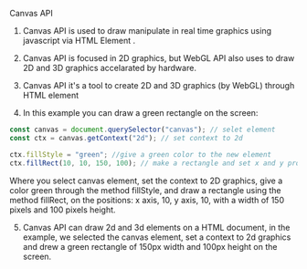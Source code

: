 Canvas API

1. Canvas API is used to draw manipulate in real time graphics using javascript via HTML Element <canvas>.

2. Canvas API is focused in 2D graphics, but WebGL API also uses <canvas> to draw 2D and 3D graphics accelarated by hardware.

3. Canvas API it's a tool to create 2D and 3D graphics (by WebGL) through HTML element <canvas>

4. In this example you can draw a green rectangle on the screen:

```javascript
const canvas = document.querySelector("canvas"); // selet element
const ctx = canvas.getContext("2d"); // set context to 2d

ctx.fillStyle = "green"; //give a green color to the new element
ctx.fillRect(10, 10, 150, 100); // make a rectangle and set x and y properties and 150 width and 100 height.
```

Where you select canvas element, set the context to 2D graphics, give a color green through the method fillStyle, and draw a rectangle using the method fillRect, on the positions: x axis, 10, y axis, 10, with a width of 150 pixels and 100 pixels height.

5. Canvas API can draw 2d and 3d elements on a HTML document, in the example, we selected the canvas element, set a context to 2d graphics and drew a green rectangle of 150px width and 100px height on the screen.

